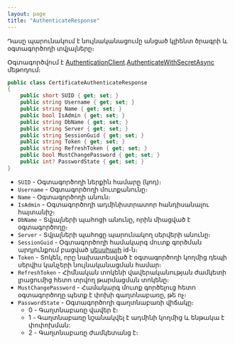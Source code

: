 ```yaml
---
layout: page
title: "AuthenticateResponse" 
---
```


Դասը պարունակում է նույնականացումը անցած կլիենտ ծրագրի և օգտագործողի տվյալները։

Օգտագործվում է [AuthenticationClient](../routes/AuthenticationClient.md).[AuthenticateWithSecretAsync](../routes/AuthenticationClient/AuthenticateWithSecretAsync.md) մեթոդում։

```c#
public class CertificateAuthenticateResponse
{
    public short SUID { get; set; }
    public string Username { get; set; }
    public string Name { get; set; }
    public bool IsAdmin { get; set; }
    public string DbName { get; set; }
    public string Server { get; set; }
    public string SessionGuid { get; set; }
    public string Token { get; set; }
    public string RefreshToken { get; set; }
    public bool MustChangePassword { get; set; }
    public int? PasswordState { get; set; }
}
```

* `SUID` - Օգտագործողի ներքին համարը (կոդ)։
* `Username` - Օգտագործողի մուտքանունը։
* `Name` - Օգտագործողի անուն։
* `IsAdmin` - Օգտագործողի ադմինիստրատոր հանդիսանալու հայտանիշ։
* `DbName` - Տվյալների պահոցի անունը, որին միացված է օգտագործողը։
* `Server` - Տվյալների պահոցը պարունակող սերվերի անունը։
* `SessionGuid` - Օգտագործողի համակարգ մուտք գործման արդյունքում բացված [սեսսիայի](../../server_api/types/SessionInfo.md) id-ն։
* `Token` - Տոկեն, որը նախատեսված է օգտագործողի կողմից դեպի սերվիս կանչերի նույնականացման համար։
* `RefreshToken` - Հիմնական տոկենի վավերականության ժամկետի լրացումից հետո տրվող թարմացման տոկենը։
* `MustChangePassword` - Համակարգ մուտք գործելուց հետո օգտագործողը պետք է փոխի գաղտնաբառը, թե ոչ։
* `PasswordState` - Օգտագործողի գաղտնաբառի վիճակը։
    * 0 - Գաղտնաբառը վավեր է։
    * 1 - Գաղտնաբառը նշանակվել է ադմինի կողմից և ենթակա է փոփոխման:
    * 2 - Գաղտնաբառը ժամկետանց է։




